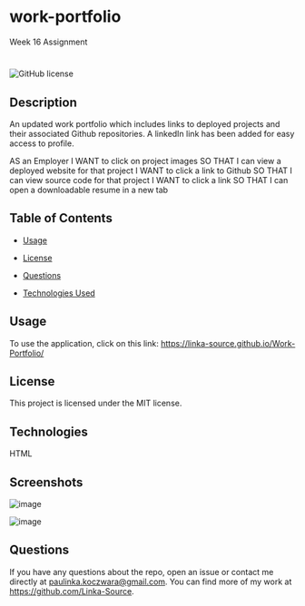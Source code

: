 
# work-portfolio
Week 16 Assignment

#
![GitHub license](https://img.shields.io/badge/license-MIT-blue.svg)

## Description

An updated work portfolio which includes links to deployed projects and their associated Github repositories. A linkedIn link has been added for easy access to profile.

AS an Employer
I WANT to click on project images 
SO THAT I can view a deployed website for that project
I WANT to click a link to Github
SO THAT I can view source code for that project
I WANT to click a link
SO THAT I can open a downloadable resume in a new tab


## Table of Contents 

* [Usage](#usage)

* [License](#license)

* [Questions](#questions)

* [Technologies Used](#technologies)


## Usage

To use the application, click on this link: https://linka-source.github.io/Work-Portfolio/ 

## License

This project is licensed under the MIT license.

## Technologies

HTML
  
## Screenshots

![image](https://user-images.githubusercontent.com/76650898/130353328-9491388e-01ab-491a-ba9c-074aabbfddfc.png)

![image](https://user-images.githubusercontent.com/76650898/130353352-e641c907-6935-4602-b686-2d505225e05d.png)

## Questions

If you have any questions about the repo, open an issue or contact me directly at paulinka.koczwara@gmail.com. You can find more of my work at https://github.com/Linka-Source. 


